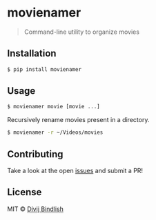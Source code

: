 # movienamer

> Command-line utility to organize movies

## Installation

```sh
$ pip install movienamer
```

## Usage

```sh
$ movienamer movie [movie ...]
```

Recursively rename movies present in a directory.

```sh
$ movienamer -r ~/Videos/movies
```

## Contributing

Take a look at the open 
[issues](https://github.com/divijbindlish/movienamer/issues) and submit a PR!

## License

MIT © [Divij Bindlish](http://divijbindlish.com)

